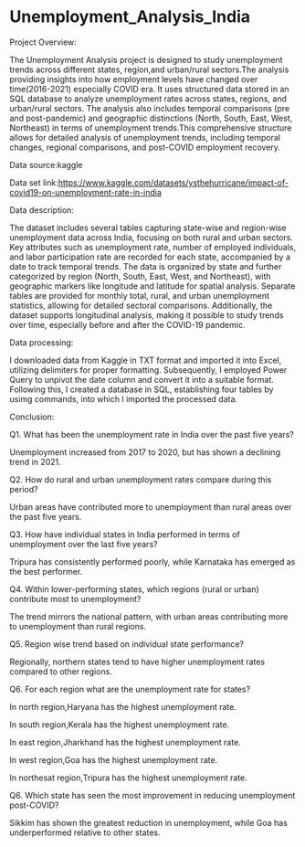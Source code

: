 # Unemployment_Analysis_India

Project Overview:

The Unemployment Analysis project is designed to study unemployment trends across different states, region,and urban/rural sectors.The analysis providing insights into how employment levels have changed over time(2016-2021) especially COVID era. It uses structured data stored in an SQL database to analyze unemployment rates across states, regions, and urban/rural sectors. The analysis also includes temporal comparisons (pre and post-pandemic) and geographic distinctions (North, South, East, West, Northeast) in terms of unemployment trends.This comprehensive structure allows for detailed analysis of unemployment trends, including temporal changes, regional comparisons, and post-COVID employment recovery.

Data source:kaggle

Data set link:https://www.kaggle.com/datasets/ysthehurricane/impact-of-covid19-on-unemployment-rate-in-india

Data description:

The dataset includes several tables capturing state-wise and region-wise unemployment data across India, focusing on both rural and urban sectors. Key attributes such as unemployment rate, number of employed individuals, and labor participation rate are recorded for each state, accompanied by a date to track temporal trends. The data is organized by state and further categorized by region (North, South, East, West, and Northeast), with geographic markers like longitude and latitude for spatial analysis. Separate tables are provided for monthly total, rural, and urban unemployment statistics, allowing for detailed sectoral comparisons. Additionally, the dataset supports longitudinal analysis, making it possible to study trends over time, especially before and after the COVID-19 pandemic.

Data processing:

I downloaded data from Kaggle in TXT format and imported it into Excel, utilizing delimiters for proper formatting. Subsequently, I employed Power Query to unpivot the date column and convert it into a suitable format. Following this, I created a database in SQL, establishing four tables by usimg commands, into which I imported the processed data.


Conclusion:

Q1. What has been the unemployment rate in India over the past five years?

Unemployment increased from 2017 to 2020, but has shown a declining trend in 2021.


Q2. How do rural and urban unemployment rates compare during this period?

Urban areas have contributed more to unemployment than rural areas over the past five years.


Q3. How have individual states in India performed in terms of unemployment over the last five years?

Tripura has consistently performed poorly, while Karnataka has emerged as the best performer.


Q4. Within lower-performing states, which regions (rural or urban) contribute most to unemployment?

The trend mirrors the national pattern, with urban areas contributing more to unemployment than rural regions.


Q5. Region wise trend based on individual state performance?

Regionally, northern states tend to have higher unemployment rates compared to other regions.


Q6. For each region what are the unemployment rate for states?

In north region,Haryana has the highest unemployment rate.

In south region,Kerala has the highest unemployment rate.

In east region,Jharkhand has the highest unemployment rate.

In west region,Goa has the highest unemployment rate.

In northesat region,Tripura has the highest unemployment rate.


Q6. Which state has seen the most improvement in reducing unemployment post-COVID?

Sikkim has shown the greatest reduction in unemployment, while Goa has underperformed relative to other states.

